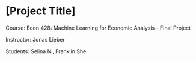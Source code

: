 # [Project Title]

Course: Econ 428: Machine Learning for Economic Analysis - Final Project

Instructor: Jonas Lieber

Students: Selina Ni, Franklin She

